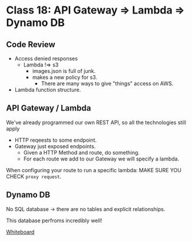 # Class 18: API Gateway => Lambda => Dynamo DB

## Code Review

* Access denied responses
  * Lambda !=> s3
    * images.json is full of junk.
    * makes a new policy for s3.
      * There are many ways to give "things" access on AWS.
* Lambda function structure.

## API Gateway / Lambda

We've already programmed our own REST API, so all the technologies still apply

* HTTP reqeests to some endpoint.
* Gateway just exposed endpoints.
  * Given a HTTP Method and route, do something.
  * For each route we add to our Gateway we will specify a lambda.

When configuring your route to run a specific lambda: MAKE SURE YOU CHECK `proxy request`.

## Dynamo DB

No SQL database -> there are no tables and explicit relationships.

This database perfroms incredibly well!

[Whiteboard](https://projects.invisionapp.com/freehand/document/gn8jhcHdR)
